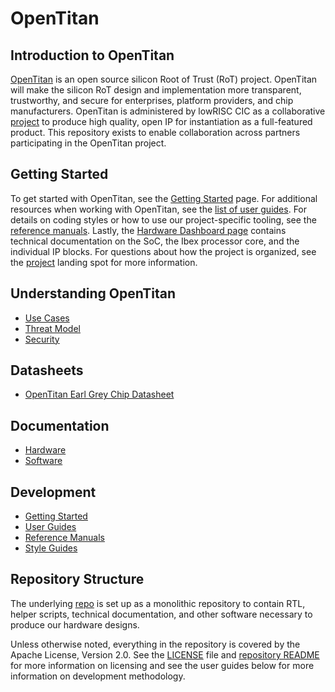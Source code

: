 # OpenTitan

## Introduction to OpenTitan

[OpenTitan](https://opentitan.org) is an open source silicon Root of Trust (RoT) project.
OpenTitan will make the silicon RoT design and implementation more transparent, trustworthy, and secure for enterprises, platform providers, and chip manufacturers.
OpenTitan is administered by lowRISC CIC as a collaborative [project](./project_governance/README.md) to produce high quality, open IP for instantiation as a full-featured product.
This repository exists to enable collaboration across partners participating in the OpenTitan project.

## Getting Started

To get started with OpenTitan, see the [Getting Started](./guides/getting_started/src/README.md) page.
For additional resources when working with OpenTitan, see the [list of user guides](https://docs.opentitan.org/doc/guides/getting_started/).
For details on coding styles or how to use our project-specific tooling, see the [reference manuals](../util/README.md).
Lastly, the [Hardware Dashboard page](../hw/README.md) contains technical documentation on the SoC, the Ibex processor core, and the individual IP blocks.
For questions about how the project is organized, see the [project](./project_governance/README.md) landing spot for more information.

## Understanding OpenTitan

* [Use Cases](./use_cases/README.md)
* [Threat Model](./security/threat_model/README.md)
* [Security](./security/README.md)

## Datasheets

* [OpenTitan Earl Grey Chip Datasheet](../hw/top_earlgrey/doc/specification.md)

## Documentation

* [Hardware](../hw/README.md)
* [Software](../sw/README.md)

## Development

* [Getting Started](./guides/getting_started/src/README.md)
* [User Guides](https://docs.opentitan.org/doc/guides/getting_started/)
* [Reference Manuals](../util/README.md)
* [Style Guides](./contributing/style_guides/README.md)

## Repository Structure

The underlying
[repo](http://www.github.com/lowrisc/opentitan)
is set up as a monolithic repository to contain RTL, helper scripts, technical documentation, and other software necessary to produce our hardware designs.

Unless otherwise noted, everything in the repository is covered by the Apache License, Version 2.0. See the [LICENSE](https://github.com/lowRISC/opentitan/blob/master/LICENSE) file and [repository README](https://github.com/lowRISC/opentitan/blob/master/README.md) for more information on licensing and see the user guides below for more information on development methodology.
